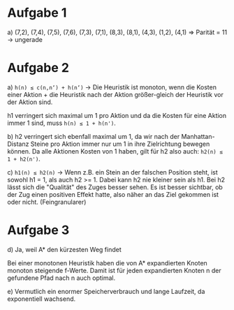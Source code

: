 # Aufgabe 1
a) (7,2), (7,4), (7,5), (7,6), (7,3), (7,1), (8,3), (8,1), (4,3), (1,2), (4,1) => Parität = 11 -> ungerade
# Aufgabe 2

a) `h(n) ≤ c(n,n‘) + h(n‘)` -> Die Heuristik ist monoton, wenn die Kosten einer Aktion + die Heuristik nach der Aktion
größer-gleich der Heuristik vor der Aktion sind.

h1 verringert sich maximal um 1 pro Aktion und da die Kosten für eine Aktion
immer 1 sind, muss `h(n) ≤ 1 + h(n')`.

b) h2 verringert sich ebenfall maximal um 1, da wir nach der Manhattan-Distanz
Steine pro Aktion immer nur um 1 in ihre Zielrichtung bewegen können. Da alle Aktionen Kosten von
1 haben, gilt für h2 also auch: `h2(n) ≤ 1 + h2(n')`.

c) `h1(n) ≤ h2(n)` -> Wenn z.B. ein Stein an der falschen Position steht, ist sowohl h1 = 1, als auch h2 >= 1. Dabei
kann h2 nie kleiner sein als h1.
Bei h2 lässt sich die "Qualität" des Zuges besser sehen. Es ist besser sichtbar, ob der Zug einen positiven Effekt
hatte, also näher an das Ziel gekommen ist oder nicht. (Feingranularer)

# Aufgabe 3
d) Ja, weil A* den kürzesten Weg findet

Bei einer monotonen Heuristik
haben die von A* expandierten Knoten
monoton steigende f-Werte.
Damit ist für jeden expandierten
Knoten n der gefundene Pfad nach
n auch optimal.

e) Vermutlich ein enormer Speicherverbrauch und lange Laufzeit, da exponentiell wachsend.